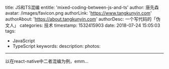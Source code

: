 title: JS和TS混编
entitle: 'mixed-coding-between-js-and-ts'
author: 唐先森
avatar: /images/favicon.png
authorLink: 'https://www.tangkunyin.com'
authorAbout: 'https://about.tangkunyin.com'
authorDesc: 一个写代码的「伪文人」
categories: 技术
timestamp: 1532415903
date: 2018-07-24 15:05:03
tags:
- JavaScript
- TypeScript
keywords:
description:
photos:
---

以在react-native中二者混编为例，emm...


